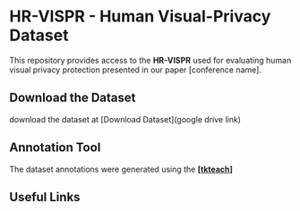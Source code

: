 # HR-VISPR - Human Visual-Privacy Dataset

This repository provides access to the **HR-VISPR** used for evaluating human visual privacy protection presented in our paper [conference name]. 

## Download the Dataset

download the dataset at [Download Dataset](google drive link)

## Annotation Tool

The dataset annotations were generated using the **[[tkteach](https://github.com/rmones/tkteach)]**

## Useful Links


